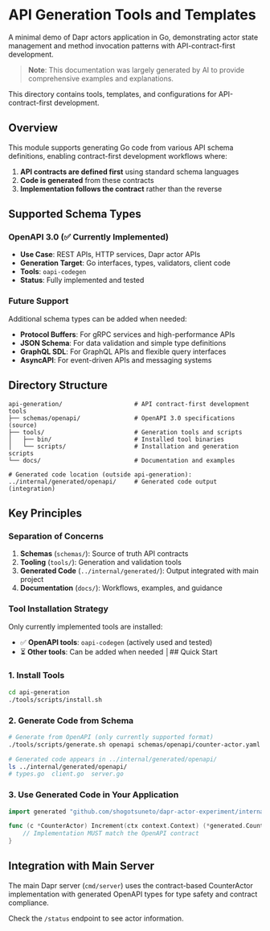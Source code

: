 # API Generation Tools and Templates

A minimal demo of Dapr actors application in Go, demonstrating actor state management and method invocation patterns with API-contract-first development.

> **Note**: This documentation was largely generated by AI to provide comprehensive examples and explanations.

This directory contains tools, templates, and configurations for API-contract-first development.

## Overview

This module supports generating Go code from various API schema definitions, enabling contract-first development workflows where:

1. **API contracts are defined first** using standard schema languages
2. **Code is generated** from these contracts
3. **Implementation follows the contract** rather than the reverse

## Supported Schema Types

### OpenAPI 3.0 (✅ Currently Implemented)
- **Use Case**: REST APIs, HTTP services, Dapr actor APIs
- **Generation Target**: Go interfaces, types, validators, client code
- **Tools**: `oapi-codegen`
- **Status**: Fully implemented and tested

### Future Support
Additional schema types can be added when needed:
- **Protocol Buffers**: For gRPC services and high-performance APIs
- **JSON Schema**: For data validation and simple type definitions  
- **GraphQL SDL**: For GraphQL APIs and flexible query interfaces
- **AsyncAPI**: For event-driven APIs and messaging systems

## Directory Structure

```
api-generation/                    # API contract-first development tools
├── schemas/openapi/               # OpenAPI 3.0 specifications (source)
├── tools/                         # Generation tools and scripts
│   ├── bin/                       # Installed tool binaries
│   └── scripts/                   # Installation and generation scripts
└── docs/                          # Documentation and examples

# Generated code location (outside api-generation):
../internal/generated/openapi/     # Generated code output (integration)
```

## Key Principles

### Separation of Concerns
1. **Schemas** (`schemas/`): Source of truth API contracts
2. **Tooling** (`tools/`): Generation and validation tools  
3. **Generated Code** (`../internal/generated/`): Output integrated with main project
4. **Documentation** (`docs/`): Workflows, examples, and guidance

### Tool Installation Strategy
Only currently implemented tools are installed:
- ✅ **OpenAPI tools**: `oapi-codegen` (actively used and tested)
- ⏳ **Other tools**: Can be added when needed
│## Quick Start

### 1. Install Tools
```bash
cd api-generation
./tools/scripts/install.sh
```

### 2. Generate Code from Schema
```bash
# Generate from OpenAPI (only currently supported format)
./tools/scripts/generate.sh openapi schemas/openapi/counter-actor.yaml

# Generated code appears in ../internal/generated/openapi/
ls ../internal/generated/openapi/
# types.go  client.go  server.go
```

### 3. Use Generated Code in Your Application
```go
import generated "github.com/shogotsuneto/dapr-actor-experiment/internal/generated/openapi"

func (c *CounterActor) Increment(ctx context.Context) (*generated.CounterState, error) {
    // Implementation MUST match the OpenAPI contract
}
```

## Integration with Main Server

The main Dapr server (`cmd/server`) uses the contract-based CounterActor implementation with generated OpenAPI types for type safety and contract compliance.

Check the `/status` endpoint to see actor information.